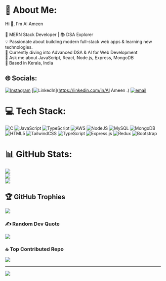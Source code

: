 # 💫 About Me:
Hi 👋, I'm Al Ameen<br><br>🚀 MERN Stack Developer | 📚 DSA Explorer<br>💡 Passionate about building modern full-stack web apps & learning new technologies.<br>🌱 Currently diving into Advanced DSA & AI for Web Development<br>💬 Ask me about JavaScript, React, Node.js, Express, MongoDB<br>📍 Based in Kerala, India


## 🌐 Socials:
[![Instagram](https://img.shields.io/badge/Instagram-%23E4405F.svg?logo=Instagram&logoColor=white)](https://instagram.com/a_l_am_ee_n___) [![LinkedIn](https://img.shields.io/badge/LinkedIn-%230077B5.svg?logo=linkedin&logoColor=white)](https://linkedin.com/in/Al Ameen .) [![email](https://img.shields.io/badge/Email-D14836?logo=gmail&logoColor=white)](mailto:alluallu6002@gmail.com) 

# 💻 Tech Stack:
![C](https://img.shields.io/badge/c-%2300599C.svg?style=plastic&logo=c&logoColor=white) ![JavaScript](https://img.shields.io/badge/javascript-%23323330.svg?style=plastic&logo=javascript&logoColor=%23F7DF1E) ![TypeScript](https://img.shields.io/badge/typescript-%23007ACC.svg?style=plastic&logo=typescript&logoColor=white) ![AWS](https://img.shields.io/badge/AWS-%23FF9900.svg?style=plastic&logo=amazon-aws&logoColor=white) ![NodeJS](https://img.shields.io/badge/node.js-6DA55F?style=plastic&logo=node.js&logoColor=white) ![MySQL](https://img.shields.io/badge/mysql-4479A1.svg?style=plastic&logo=mysql&logoColor=white) ![MongoDB](https://img.shields.io/badge/MongoDB-%234ea94b.svg?style=plastic&logo=mongodb&logoColor=white) ![HTML5](https://img.shields.io/badge/html5-%23E34F26.svg?style=plastic&logo=html5&logoColor=white) ![TailwindCSS](https://img.shields.io/badge/tailwindcss-%2338B2AC.svg?style=plastic&logo=tailwind-css&logoColor=white) ![TypeScript](https://img.shields.io/badge/typescript-%23007ACC.svg?style=plastic&logo=typescript&logoColor=white) ![Express.js](https://img.shields.io/badge/express.js-%23404d59.svg?style=plastic&logo=express&logoColor=%2361DAFB) ![Redux](https://img.shields.io/badge/redux-%23593d88.svg?style=plastic&logo=redux&logoColor=white) ![Bootstrap](https://img.shields.io/badge/bootstrap-%238511FA.svg?style=plastic&logo=bootstrap&logoColor=white)
# 📊 GitHub Stats:
![](https://github-readme-stats.vercel.app/api?username=Alameenameen&theme=dark&hide_border=false&include_all_commits=true&count_private=false)<br/>
![](https://nirzak-streak-stats.vercel.app/?user=Alameenameen&theme=dark&hide_border=false)<br/>
![](https://github-readme-stats.vercel.app/api/top-langs/?username=Alameenameen&theme=dark&hide_border=false&include_all_commits=true&count_private=false&layout=compact)

## 🏆 GitHub Trophies
![](https://github-profile-trophy.vercel.app/?username=Alameenameen&theme=radical&no-frame=true&no-bg=false&margin-w=4)

### ✍️ Random Dev Quote
![](https://quotes-github-readme.vercel.app/api?type=horizontal&theme=radical)

### 🔝 Top Contributed Repo
![](https://github-contributor-stats.vercel.app/api?username=Alameenameen&limit=5&theme=dark&combine_all_yearly_contributions=true)

---
[![](https://visitcount.itsvg.in/api?id=Alameenameen&icon=0&color=0)](https://visitcount.itsvg.in)

<!-- Proudly created with GPRM ( https://gprm.itsvg.in ) -->
